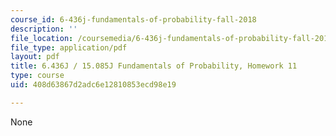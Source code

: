 ```yaml
---
course_id: 6-436j-fundamentals-of-probability-fall-2018
description: ''
file_location: /coursemedia/6-436j-fundamentals-of-probability-fall-2018/408d63867d2adc6e12810853ecd98e19_MIT6_436JF18_hw11.pdf
file_type: application/pdf
layout: pdf
title: 6.436J / 15.085J Fundamentals of Probability, Homework 11
type: course
uid: 408d63867d2adc6e12810853ecd98e19

---
```

None